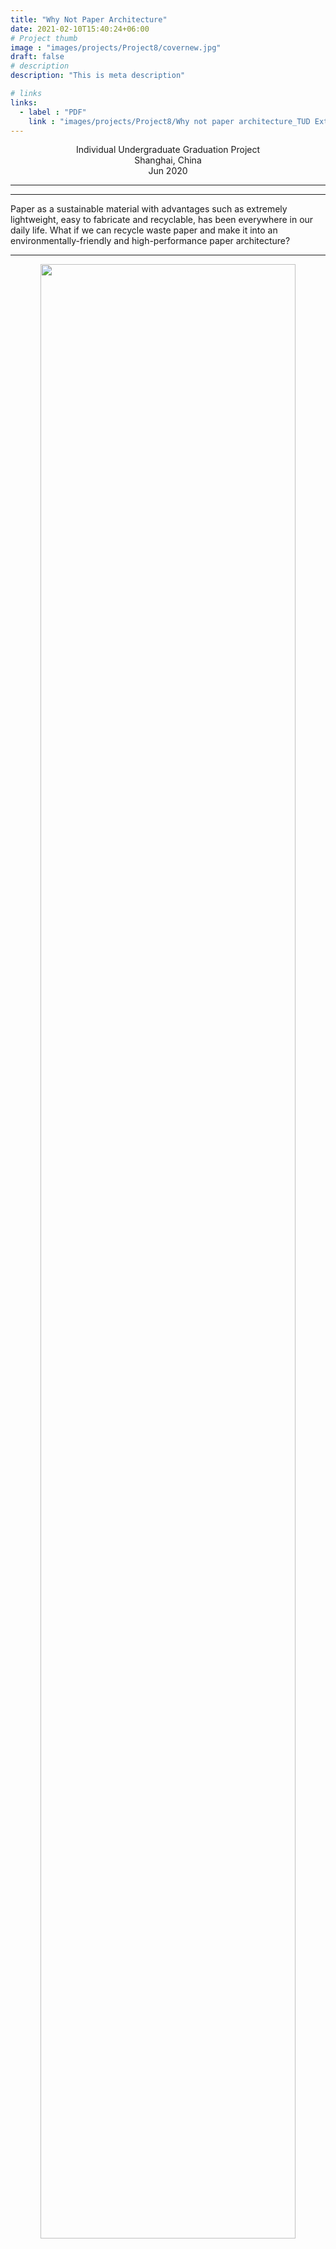 ```yaml
---
title: "Why Not Paper Architecture"
date: 2021-02-10T15:40:24+06:00
# Project thumb
image : "images/projects/Project8/covernew.jpg"
draft: false
# description
description: "This is meta description"

# links
links:
  - label : "PDF"
    link : "images/projects/Project8/Why not paper architecture_TUD Extreme Architecture Studio_ZilinZhou.pdf"
---
```


<div style="text-align: center; font-size: 1em">
Individual Undergraduate Graduation Project<br>
Shanghai, China<br>
Jun 2020
</div>


---
---
Paper as a sustainable material with advantages such as extremely lightweight, easy to fabricate and recyclable, has been everywhere in our daily life. What if we can recycle waste paper and make it into an environmentally-friendly and high-performance paper architecture?

---

<p align="center">
  <img width=90% src="/images/projects/Project8/1.jpg">
</p>

---
---

Through fireproof and waterproof processing, recycled paper can be translated into structures, walls, insulations and facades, which replace the regular high carbon emission materials of ordinary buildings. Owe to the recyclability and sustainability of paper fibers, paper can again be used in new engineered elements at the end of its lifespan. So, actually, paper architecture stores carbon in the whole building life cycle to help deal with the urban heat island effect. 

---

<p align="center">
  <img width=90% src="/images/projects/Project8/5.jpg">
</p>

---
---

After research of properties and cases, several paper products for architectural prototype are proposed: paper core and paper tube truss for structure, paper honeycomb panel and paper cellulose for high-thermal walls, and molded paper composite for façade.

---

<p align="center">
  <img width=90% src="/images/projects/Project8/2.jpg">
</p>

---
---


With this paper design tool, I proposed a design for BK faculty to reduce the Urban Heat Island Effect through the use of innovative materials that could have a complete circular life cycle. In BK’s history, it was always changing and breaking through. And as an innovative and experimental faculty, it will need more flexible space in the future. I think it will be a new campus village with living, experimenting and creating for designers and engineers. The different lifespans of paper architecture prototype can satisfy the students’ requirements for permanent apartments, semi-permanent experimental space and temporary pavilions. 

---

<p align="center">
  <img width=90% src="/images/projects/Project8/3.jpg">
</p>

---
---

Besides the recyclable features, this prototype has two more noticeable advantages. Firstly, due to the extremely light weight of paper, the partition walls made of paper honeycomb and wood panel can be over 20 times lighter than the concrete wall, which reduces transportation consumption and is more convenient for installation. This provides strong flexibility to the student apartments on this site, and students can freely design and change the space plan. Secondly, due to paper’s easy processing and high strength characteristics, it can be manufactured into structural components of free shape and size, providing innovative structural potentials. For example, through the paper winding operation, paper core with circular or convex polygonal cross sections can have 2m maximum diameter and 6m maximum length, the span of paper truss can reach 40m, which has been proven to be temporary building structures in Shigeru Ban’s projects. This easy processing characteristic of paper provides the potential for huge lightweight flexible space and aesthetic pavilion space, where students can make digital fabrication and exhibit their design products.

---

<p align="center">
  <img width=90% src="/images/projects/Project8/6.jpg">
</p>

---
---


Here we can see the perfect fusion of new paper architecture and this experimental and innovative faculty. As a catalyst, this sustainable, flexible and aesthetic paper architecture definitely will provide a space full of creativity and imagination, inspiring these designers here to think about the future of architecture and environment.

---

<p align="center">
  <img width=90% src="/images/projects/Project8/7.jpg">
</p>
<p align="center">
  <img width=90% src="/images/projects/Project8/8.jpg">
</p>

---
---

With this paper design tool, I look into the urban context. The permanent apartment is a standalone wing, echoing old BK building. And I put semi-permanent laboratory along the street for easy transport and exhibition for public. The temporary paper pavilion help to activate the space around Bouwpub for students.
Three constructions have different lifespans, structures and climate zones, but they echo and interact with each other in space. When walking in it, people may feel amazed that paper can create so many different aesthetics forms of architecture. They can touch the paper composite façade of the permanent apartment, they can walk in the laboratory with delicate paper truss systems, and they can enjoy the light through the paper tube pavilions.

---

<p align="center">
  <img width=90% src="/images/projects/Project8/9.jpg">
</p>

---
---

**Permanent Apartment**<br>
First is the Prototype for apartment. Due to the limitation of paper’s strength, I choose glulam timber as the main loadbearing structure. But the walls and floors are made by paper honeycomb and solid cardboard panels, which can be over 20 times lighter than the concrete wall. The facades are made by paper composite which can be molded in any shape, giving the aesthetics to the building. 

---

<p align="center">
  <img width=90% src="/images/projects/Project8/11.jpg">
</p>
<p align="center">
  <img width=90% src="/images/projects/Project8/12.jpg">
</p>


---
---

**Semi-permanent Laboratory**<br>
Second is the Prototype for semi-permanent laboratory. The paper tube truss with 12 meters span supported by paper core with 800 mm diameters. Also considering the wind load, steel cables are added between these wood joints. 

---

<p align="center">
  <img width=90% src="/images/projects/Project8/13.jpg">
</p>

---
---

**Temporary Paper Pavilion**<br>
The third is the prototype for temporary pavilion. The tubes can be both the structure and roof by parametrically adjusting their thickness and length. The joints are connected through steel plates and the foundation is strengthened by 3d printing concrete.

---

<p align="center">
  <img width=90% src="/images/projects/Project8/14.jpg">
</p>

---
---

**Detail**<br>
Water barrier membranes are considered both inside and outside. And to maintain the interior temperature, I add paper cellulose insulation outside the paper honeycomb walls. Breathing window devices are installed for exchange air and recovery heat.
For the connection between apartments and laboratory, the structures are independent but the skin and space is connected. Here is a big and high gutter to store the rain water and prevent water pouring into the wall. The structure is connected with paper tube and fixed by adding steel plates.

---

<p align="center">
  <img width=90% src="/images/projects/Project8/10.jpg">
</p>

---
---

Here are some still unsolved problems of paper architecture: Can paper become a structural material as strong as steel? Can paper materials has longer lifespans? Can paper be recycled 100%? Can paper bring new aesthetics for future architecture?

---

<p align="center">
  <img width=90% src="/images/projects/Project8/15.jpg">
</p>

---
---